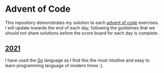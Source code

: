 # Advent of Code

This repository demonstrates my solution to each
[advent of code](https://adventofcode.com/) exercises.
I will update towards the end of each day, following
the guidelines that we should not share solutions
before the score board for each day is complete.

## [2021](https://adventofcode.com/2021/)

I have used the [Go](https://golang.org) language
as I find this the most intuitive and easy to learn
programming language of modern times :).
